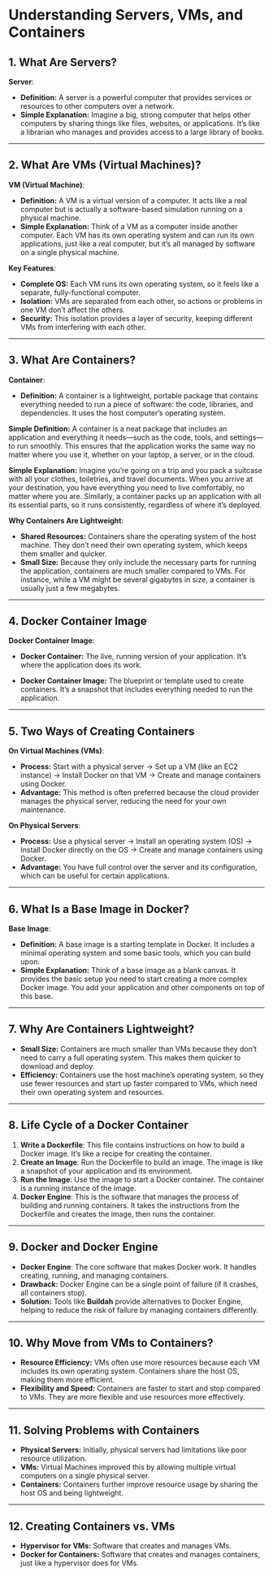 # Understanding Servers, VMs, and Containers

## 1. What Are Servers?

**Server**:
- **Definition:** A server is a powerful computer that provides services or resources to other computers over a network.
- **Simple Explanation:** Imagine a big, strong computer that helps other computers by sharing things like files, websites, or applications. It’s like a librarian who manages and provides access to a large library of books.

---

## 2. What Are VMs (Virtual Machines)?

**VM (Virtual Machine)**:
- **Definition:** A VM is a virtual version of a computer. It acts like a real computer but is actually a software-based simulation running on a physical machine.
- **Simple Explanation:** Think of a VM as a computer inside another computer. Each VM has its own operating system and can run its own applications, just like a real computer, but it’s all managed by software on a single physical machine.

**Key Features**:
- **Complete OS:** Each VM runs its own operating system, so it feels like a separate, fully-functional computer.
- **Isolation:** VMs are separated from each other, so actions or problems in one VM don’t affect the others.
- **Security:** This isolation provides a layer of security, keeping different VMs from interfering with each other.

---

## 3. What Are Containers?

**Container**:
- **Definition:** A container is a lightweight, portable package that contains everything needed to run a piece of software: the code, libraries, and dependencies. It uses the host computer’s operating system.

**Simple Definition:** A container is a neat package that includes an application and everything it needs—such as the code, tools, and settings—to run smoothly. This ensures that the application works the same way no matter where you use it, whether on your laptop, a server, or in the cloud.

**Simple Explanation:** Imagine you’re going on a trip and you pack a suitcase with all your clothes, toiletries, and travel documents. When you arrive at your destination, you have everything you need to live comfortably, no matter where you are. Similarly, a container packs up an application with all its essential parts, so it runs consistently, regardless of where it’s deployed.

**Why Containers Are Lightweight**:
- **Shared Resources:** Containers share the operating system of the host machine. They don’t need their own operating system, which keeps them smaller and quicker.
- **Small Size:** Because they only include the necessary parts for running the application, containers are much smaller compared to VMs. For instance, while a VM might be several gigabytes in size, a container is usually just a few megabytes.

---

## 4. Docker Container Image

**Docker Container Image**:

- **Docker Container:** The live, running version of your application. It’s where the application does its work.
  
- **Docker Container Image:** The blueprint or template used to create containers. It’s a snapshot that includes everything needed to run the application.

---

## 5. Two Ways of Creating Containers

**On Virtual Machines (VMs)**:
- **Process:** Start with a physical server → Set up a VM (like an EC2 instance) → Install Docker on that VM → Create and manage containers using Docker.
- **Advantage:** This method is often preferred because the cloud provider manages the physical server, reducing the need for your own maintenance.

**On Physical Servers**:
- **Process:** Use a physical server → Install an operating system (OS) → Install Docker directly on the OS → Create and manage containers using Docker.
- **Advantage:** You have full control over the server and its configuration, which can be useful for certain applications.

---

## 6. What Is a Base Image in Docker?

**Base Image**:
- **Definition:** A base image is a starting template in Docker. It includes a minimal operating system and some basic tools, which you can build upon.
- **Simple Explanation:** Think of a base image as a blank canvas. It provides the basic setup you need to start creating a more complex Docker image. You add your application and other components on top of this base.

---

## 7. Why Are Containers Lightweight?

- **Small Size:** Containers are much smaller than VMs because they don’t need to carry a full operating system. This makes them quicker to download and deploy.
- **Efficiency:** Containers use the host machine’s operating system, so they use fewer resources and start up faster compared to VMs, which need their own operating system and resources.

---

## 8. Life Cycle of a Docker Container

1. **Write a Dockerfile**: This file contains instructions on how to build a Docker image. It’s like a recipe for creating the container.
2. **Create an Image**: Run the Dockerfile to build an image. The image is like a snapshot of your application and its environment.
3. **Run the Image**: Use the image to start a Docker container. The container is a running instance of the image.
4. **Docker Engine**: This is the software that manages the process of building and running containers. It takes the instructions from the Dockerfile and creates the image, then runs the container.

---

## 9. Docker and Docker Engine

- **Docker Engine**: The core software that makes Docker work. It handles creating, running, and managing containers.
- **Drawback:** Docker Engine can be a single point of failure (if it crashes, all containers stop).
- **Solution:** Tools like **Buildah** provide alternatives to Docker Engine, helping to reduce the risk of failure by managing containers differently.

---

## 10. Why Move from VMs to Containers?

- **Resource Efficiency:** VMs often use more resources because each VM includes its own operating system. Containers share the host OS, making them more efficient.
- **Flexibility and Speed:** Containers are faster to start and stop compared to VMs. They are more flexible and use resources more effectively.

---

## 11. Solving Problems with Containers

- **Physical Servers:** Initially, physical servers had limitations like poor resource utilization.
- **VMs:** Virtual Machines improved this by allowing multiple virtual computers on a single physical server.
- **Containers:** Containers further improve resource usage by sharing the host OS and being lightweight.

---

## 12. Creating Containers vs. VMs

- **Hypervisor for VMs:** Software that creates and manages VMs.
- **Docker for Containers:** Software that creates and manages containers, just like a hypervisor does for VMs.



